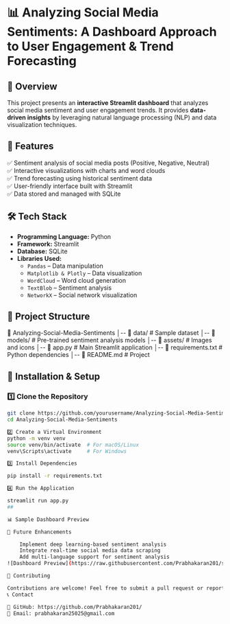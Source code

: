# 📊 Analyzing Social Media Sentiments: A Dashboard Approach to User Engagement & Trend Forecasting  

## 🌟 Overview  
This project presents an **interactive Streamlit dashboard** that analyzes social media sentiment and user engagement trends. It provides **data-driven insights** by leveraging natural language processing (NLP) and data visualization techniques.  

## 🚀 Features  
✅ Sentiment analysis of social media posts (Positive, Negative, Neutral)  
✅ Interactive visualizations with charts and word clouds  
✅ Trend forecasting using historical sentiment data  
✅ User-friendly interface built with Streamlit  
✅ Data stored and managed with SQLite  

## 🛠️ Tech Stack  
- **Programming Language:** Python  
- **Framework:** Streamlit  
- **Database:** SQLite  
- **Libraries Used:**  
  - `Pandas` – Data manipulation  
  - `Matplotlib & Plotly` – Data visualization  
  - `WordCloud` – Word cloud generation  
  - `TextBlob` – Sentiment analysis  
  - `NetworkX` – Social network visualization  

## 📂 Project Structure  
📁 Analyzing-Social-Media-Sentiments │-- 📂 data/ # Sample dataset │-- 📂 models/ # Pre-trained sentiment analysis models │-- 📂 assets/ # Images and icons │-- 📜 app.py # Main Streamlit application │-- 📜 requirements.txt # Python dependencies │-- 📜 README.md # Project 


## 🔧 Installation & Setup  
### **1️⃣ Clone the Repository**  
```sh
git clone https://github.com/yourusername/Analyzing-Social-Media-Sentiments.git
cd Analyzing-Social-Media-Sentiments

2️⃣ Create a Virtual Environment
python -m venv venv
source venv/bin/activate  # For macOS/Linux
venv\Scripts\activate     # For Windows

3️⃣ Install Dependencies

pip install -r requirements.txt

4️⃣ Run the Application

streamlit run app.py
##

📊 Sample Dashboard Preview

📌 Future Enhancements

    Implement deep learning-based sentiment analysis
    Integrate real-time social media data scraping
    Add multi-language support for sentiment analysis
![Dashboard Preview](https://raw.githubusercontent.com/Prabhakaran201/socialmedia/master/image/Screenshot%20(26).png)

🤝 Contributing

Contributions are welcome! Feel free to submit a pull request or report issues.
📞 Contact

🔗 GitHub: https://github.com/Prabhakaran201/
📧 Email: prabhakaran25025@gmail.com
